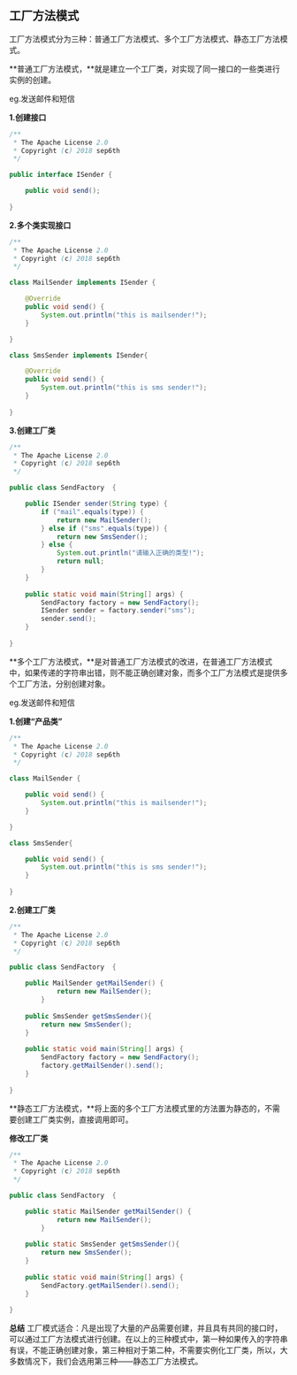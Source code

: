 ## 工厂方法模式

工厂方法模式分为三种：普通工厂方法模式、多个工厂方法模式、静态工厂方法模式。

**普通工厂方法模式，**就是建立一个工厂类，对实现了同一接口的一些类进行实例的创建。

eg.发送邮件和短信

**1.创建接口**

```java
/** 
 * The Apache License 2.0
 * Copyright (c) 2018 sep6th
 */

public interface ISender {

	public void send();
	
}
```
**2.多个类实现接口**

```java
/** 
 * The Apache License 2.0
 * Copyright (c) 2018 sep6th
 */

class MailSender implements ISender {

	@Override
	public void send() {
		System.out.println("this is mailsender!"); 
	}

}

class SmsSender implements ISender{

	@Override
	public void send() {
		System.out.println("this is sms sender!");
	}
	
}
```
**3.创建工厂类**

```java
/** 
 * The Apache License 2.0
 * Copyright (c) 2018 sep6th
 */

public class SendFactory  {

	public ISender sender(String type) {  
        if ("mail".equals(type)) {  
            return new MailSender();  
        } else if ("sms".equals(type)) {  
            return new SmsSender();  
        } else {  
            System.out.println("请输入正确的类型!");  
            return null;  
        }  
    }
	
	public static void main(String[] args) {
		SendFactory factory = new SendFactory();
		ISender sender = factory.sender("sms");
		sender.send();
	}
	
}
```
**多个工厂方法模式，**是对普通工厂方法模式的改进，在普通工厂方法模式中，如果传递的字符串出错，则不能正确创建对象，而多个工厂方法模式是提供多个工厂方法，分别创建对象。

eg.发送邮件和短信

**1.创建“产品类”**

```java
/** 
 * The Apache License 2.0
 * Copyright (c) 2018 sep6th
 */

class MailSender {

	public void send() {
		System.out.println("this is mailsender!"); 
	}

}

class SmsSender{

	public void send() {
		System.out.println("this is sms sender!");
	}
	
}
```

**2.创建工厂类**

```java
/** 
 * The Apache License 2.0
 * Copyright (c) 2018 sep6th
 */

public class SendFactory  {

	public MailSender getMailSender() {  
        	return new MailSender();  
    	}
	
	public SmsSender getSmsSender(){
		return new SmsSender(); 
	}
	
	public static void main(String[] args) {
		SendFactory factory = new SendFactory();
		factory.getMailSender().send();
	}
	
}
```

**静态工厂方法模式，**将上面的多个工厂方法模式里的方法置为静态的，不需要创建工厂类实例，直接调用即可。

**修改工厂类**
```java
/** 
 * The Apache License 2.0
 * Copyright (c) 2018 sep6th
 */

public class SendFactory  {

	public static MailSender getMailSender() {  
        	return new MailSender();  
    	}
	
	public static SmsSender getSmsSender(){
		return new SmsSender(); 
	}
	
	public static void main(String[] args) {
		SendFactory.getMailSender().send();
	}
	
}
```
**总结**
工厂模式适合：凡是出现了大量的产品需要创建，并且具有共同的接口时，可以通过工厂方法模式进行创建。在以上的三种模式中，第一种如果传入的字符串有误，不能正确创建对象，第三种相对于第二种，不需要实例化工厂类，所以，大多数情况下，我们会选用第三种——静态工厂方法模式。














